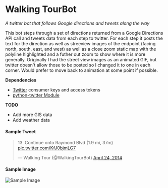 # Walking TourBot

*A twitter bot that follows Google directions and tweets along the way*

This bot steps through a set of directions returned from a Google Directions API call and tweets data from each step to 
twitter. For each step it posts the text for the direction as well as streeview images of the endpoint (facing north, 
south, east, and west) as well as a close zoom static map with the polyline highlighted and a futher out zoom to show 
where it is more generally. Originally I had the street view images as an animated GIF, but twitter doesn't allow those to 
be posted so I changed it to one in each corner. Would prefer to move back to animation at some point if possible.

**Dependencies**
 * [Twitter](https://dev.twitter.com/) consumer keys and access tokens
 * [python-twitter Module](https://github.com/bear/python-twitter)

**TODO**
 * Add more GIS data
 * Add weather data

#### Sample Tweet

<blockquote class="twitter-tweet" lang="en">
 <p>13. Continue onto Raymond Blvd (1.9 mi, 37m) <a href="http://t.co/KfJ0bjmLG7">pic.twitter.com/KfJ0bjmLG7</a></p>
 &mdash; Walking Tour (@WalkingTourBot) 
<a href="https://twitter.com/WalkingTourBot/statuses/459300735730319361">April 24, 2014</a>
</blockquote>
<script async src="//platform.twitter.com/widgets.js" charset="utf-8"></script>

#### Sample Image
 
![Sample Image](https://pbs.twimg.com/media/Bl_DlehIgAAkfNy.jpg:large "Sample Image")

